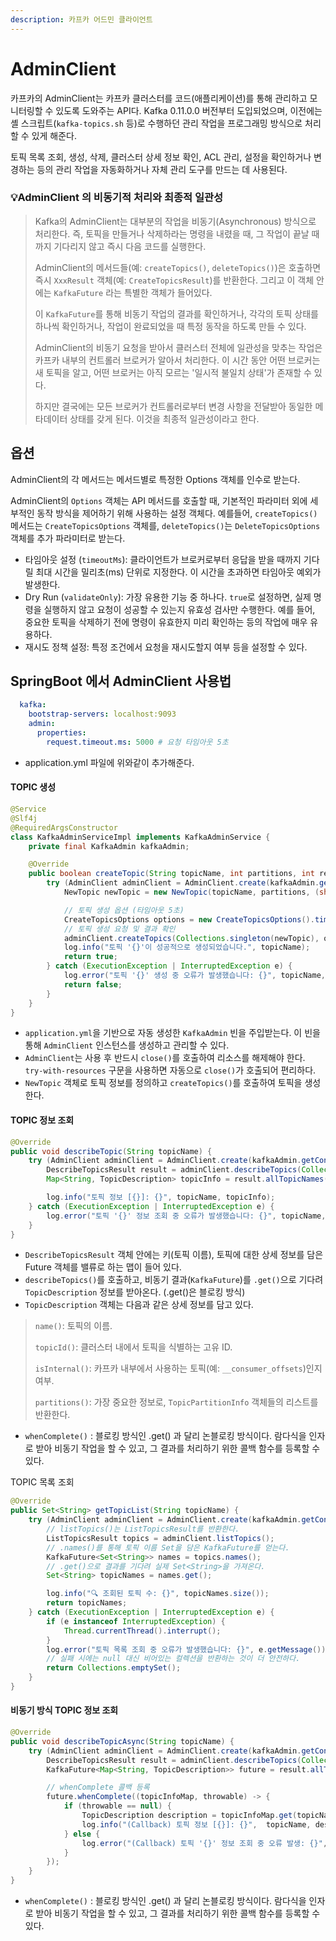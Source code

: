 ```yaml
---
description: 카프카 어드민 클라이언트
---
```


# AdminClient

카프카의 AdminClient는 카프카 클러스터를 코드(애플리케이션)를 통해 관리하고 모니터링할 수 있도록 도와주는 API다. Kafka 0.11.0.0 버전부터 도입되었으며, 이전에는 셸 스크립트(`kafka-topics.sh` 등)로 수행하던 관리 작업을 프로그래밍 방식으로 처리할 수 있게 해준다.

토픽 목록 조회, 생성, 삭제, 클러스터 상세 정보 확인, ACL 관리, 설정을 확인하거나 변경하는 등의 관리 작업을 자동화하거나 자체 관리 도구를 만드는 데 사용된다.





### :bulb:AdminClient 의 비동기적 처리와 최종적 일관성

> Kafka의 AdminClient는 대부분의 작업을 비동기(Asynchronous) 방식으로 처리한다. 즉, 토픽을 만들거나 삭제하라는 명령을 내렸을 때, 그 작업이 끝날 때까지 기다리지 않고 즉시 다음 코드를 실행한다.
>
> AdminClient의 메서드들(예: `createTopics()`, `deleteTopics()`)은 호출하면 즉시 `XxxResult` 객체(예: `CreateTopicsResult`)를 반환한다. 그리고 이 객체 안에는 `KafkaFuture` 라는 특별한 객체가 들어있다.
>
> 이 `KafkaFuture`를 통해 비동기 작업의 결과를 확인하거나, 각각의 토픽 상태를 하나씩 확인하거나, 작업이 완료되었을 때 특정 동작을 하도록 만들 수 있다.
>
>
>
> &#x20;AdminClient의 비동기 요청을 받아서 클러스터 전체에 일관성을 맞추는 작업은 카프카 내부의 컨트롤러 브로커가 알아서 처리한다. 이 시간 동안 어떤 브로커는 새 토픽을 알고, 어떤 브로커는 아직 모르는 '일시적 불일치 상태'가 존재할 수 있다.
>
> 하지만 결국에는 모든 브로커가 컨트롤러로부터 변경 사항을 전달받아 동일한 메타데이터 상태를 갖게 된다. 이것을 최종적 일관성이라고 한다.





## 옵션

AdminClient의 각 메서드는 메서드별로 특정한 Options 객체를 인수로 받는다.

AdminClient의 `Options` 객체는 API 메서드를 호출할 때, 기본적인 파라미터 외에 세부적인 동작 방식을 제어하기 위해 사용하는 설정 객체다. 예를들어, `createTopics()` 메서드는 `CreateTopicsOptions` 객체를, `deleteTopics()`는 `DeleteTopicsOptions` 객체를 추가 파라미터로 받는다.

* 타임아웃 설정 (`timeoutMs`): 클라이언트가 브로커로부터 응답을 받을 때까지 기다릴 최대 시간을 밀리초(ms) 단위로 지정한다. 이 시간을 초과하면 타임아웃 예외가 발생한다.
* Dry Run (`validateOnly`): 가장 유용한 기능 중 하나다. `true`로 설정하면, 실제 명령을 실행하지 않고 요청이 성공할 수 있는지 유효성 검사만 수행한다. 예를 들어, 중요한 토픽을 삭제하기 전에 명령이 유효한지 미리 확인하는 등의 작업에 매우 유용하다.
* 재시도 정책 설정: 특정 조건에서 요청을 재시도할지 여부 등을 설정할 수 있다.









## SpringBoot 에서 AdminClient 사용법

```yaml
  kafka:
    bootstrap-servers: localhost:9093
    admin:
      properties:
        request.timeout.ms: 5000 # 요청 타임아웃 5초
```

* application.yml 파일에 위와같이 추가해준다.&#x20;



#### TOPIC 생성

```java
@Service
@Slf4j
@RequiredArgsConstructor
class KafkaAdminServiceImpl implements KafkaAdminService {
    private final KafkaAdmin kafkaAdmin;

    @Override
    public boolean createTopic(String topicName, int partitions, int replicationFactor) {
        try (AdminClient adminClient = AdminClient.create(kafkaAdmin.getConfigurationProperties())) { 
            NewTopic newTopic = new NewTopic(topicName, partitions, (short) replicationFactor);

            // 토픽 생성 옵션 (타임아웃 5초)
            CreateTopicsOptions options = new CreateTopicsOptions().timeoutMs(5000);
            // 토픽 생성 요청 및 결과 확인
            adminClient.createTopics(Collections.singleton(newTopic), options).all().get();
            log.info("토픽 '{}'이 성공적으로 생성되었습니다.", topicName);
            return true;
        } catch (ExecutionException | InterruptedException e) {
            log.error("토픽 '{}' 생성 중 오류가 발생했습니다: {}", topicName, e.getMessage());
            return false;
        }
    }
}
```

* `application.yml`을 기반으로 자동 생성한 `KafkaAdmin` 빈을 주입받는다. 이 빈을 통해 `AdminClient` 인스턴스를 생성하고 관리할 수 있다.
* `AdminClient`는 사용 후 반드시 `close()`를 호출하여 리소스를 해제해야 한다. `try-with-resources` 구문을 사용하면 자동으로 `close()`가 호출되어 편리하다.
* `NewTopic` 객체로 토픽 정보를 정의하고 `createTopics()`를 호출하여 토픽을 생성한다.





#### TOPIC 정보 조회

```java
@Override
public void describeTopic(String topicName) {
    try (AdminClient adminClient = AdminClient.create(kafkaAdmin.getConfigurationProperties())) {
        DescribeTopicsResult result = adminClient.describeTopics(Collections.singleton(topicName));
        Map<String, TopicDescription> topicInfo = result.allTopicNames().get();

        log.info("토픽 정보 [{}]: {}", topicName, topicInfo);
    } catch (ExecutionException | InterruptedException e) {
        log.error("토픽 '{}' 정보 조회 중 오류가 발생했습니다: {}", topicName, e.getMessage());
    }
}
```

* `DescribeTopicsResult`  객체 안에는 키(토픽 이름), 토픽에 대한 상세 정보를 담은 Future 객체를 밸류로 하는 맵이 들어 있다.
* `describeTopics()`를 호출하고, 비동기 결과(`KafkaFuture`)를 `.get()`으로 기다려 `TopicDescription` 정보를 받아온다. (.get()은 블로킹 방식)
* `TopicDescription` 객체는 다음과 같은 상세 정보를 담고 있다.

> `name()`: 토픽의 이름.
>
> `topicId()`: 클러스터 내에서 토픽을 식별하는 고유 ID.
>
> `isInternal()`: 카프카 내부에서 사용하는 토픽(예: `__consumer_offsets`)인지 여부.
>
> `partitions()`: 가장 중요한 정보로, `TopicPartitionInfo` 객체들의 리스트를 반환한다.

* `whenComplete()` : 블로킹 방식인 .get() 과 달리 논블로킹 방식이다. 람다식을 인자로 받아 비동기 작업을 할 수 있고, 그 결과를 처리하기 위한 콜백 함수를 등록할 수 있다.





&#x20;TOPIC 목록 조회

```java
@Override
public Set<String> getTopicList(String topicName) {
    try (AdminClient adminClient = AdminClient.create(kafkaAdmin.getConfigurationProperties())) {
        // listTopics()는 ListTopicsResult를 반환한다.
        ListTopicsResult topics = adminClient.listTopics();
        // .names()를 통해 토픽 이름 Set을 담은 KafkaFuture를 얻는다.
        KafkaFuture<Set<String>> names = topics.names();
        // .get()으로 결과를 기다려 실제 Set<String>을 가져온다.
        Set<String> topicNames = names.get();

        log.info("🔍 조회된 토픽 수: {}", topicNames.size());
        return topicNames;
    } catch (ExecutionException | InterruptedException e) {
        if (e instanceof InterruptedException) {
            Thread.currentThread().interrupt();
        }
        log.error("토픽 목록 조회 중 오류가 발생했습니다: {}", e.getMessage());
        // 실패 시에는 null 대신 비어있는 컬렉션을 반환하는 것이 더 안전하다.
        return Collections.emptySet();
    }
}
```





#### 비동기 방식 TOPIC 정보 조회

```java
@Override
public void describeTopicAsync(String topicName) {
    try (AdminClient adminClient = AdminClient.create(kafkaAdmin.getConfigurationProperties())) {
        DescribeTopicsResult result = adminClient.describeTopics(Collections.singleton(topicName));
        KafkaFuture<Map<String, TopicDescription>> future = result.allTopicNames();

        // whenComplete 콜백 등록
        future.whenComplete((topicInfoMap, throwable) -> {
            if (throwable == null) {
                TopicDescription description = topicInfoMap.get(topicName);
                log.info("(Callback) 토픽 정보 [{}]: {}",  topicName, description);
            } else {
                log.error("(Callback) 토픽 '{}' 정보 조회 중 오류 발생: {}",  topicName, throwable.getMessage());
            }
        });
    }
}
```

* `whenComplete()` : 블로킹 방식인 .get() 과 달리 논블로킹 방식이다. 람다식을 인자로 받아 비동기 작업을 할 수 있고, 그 결과를 처리하기 위한 콜백 함수를 등록할 수 있다.















